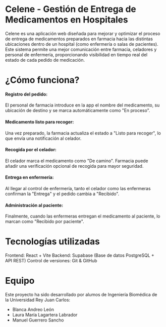 # Celene - Gestión de Entrega de Medicamentos en Hospitales
Celene es una aplicación web diseñada para mejorar y optimizar el proceso de entrega de medicamentos preparados en farmacia hacia las distintas ubicaciones dentro de un hospital (como enfermería o salas de pacientes). Este sistema permite una mejor comunicación entre farmacia, celadores y personal de enfermería, proporcionando visibilidad en tiempo real del estado de cada pedido de medicación.

# ¿Cómo funciona?
#### Registro del pedido:
El personal de farmacia introduce en la app el nombre del medicamento, su ubicación de destino y se marca automáticamente como "En proceso".

#### Medicamento listo para recoger:
Una vez preparado, la farmacia actualiza el estado a "Listo para recoger", lo que envía una notificación al celador.

#### Recogida por el celador:
El celador marca el medicamento como "De camino". Farmacia puede añadir una verificación opcional de recogida para mayor seguridad.

#### Entrega en enfermería:
Al llegar al control de enfermería, tanto el celador como las enfermeras confirman la "Entrega" y el pedido cambia a "Recibido".

#### Administración al paciente:
Finalmente, cuando las enfermeras entregan el medicamento al paciente, lo marcan como "Recibido por paciente".

# Tecnologías utilizadas
Frontend: React + Vite
Backend: Supabase (Base de datos PostgreSQL + API REST)
Control de versiones: Git & GitHub

# Equipo
Este proyecto ha sido desarrollado por alumos de Ingeniería Biomédica de la Universidad Rey Juan Carlos:

- Blanca Andreo León
- Laura María Lagartera Labrador
- Manuel Guerrero Sancho
